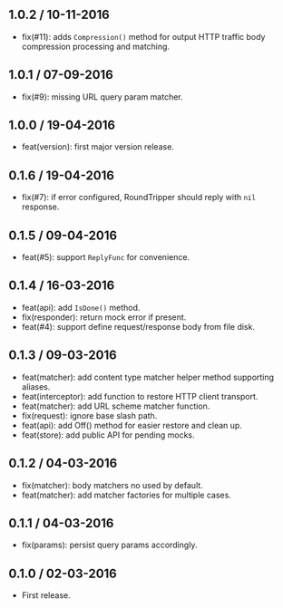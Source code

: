 ## 1.0.2 / 10-11-2016

- fix(#11): adds `Compression()` method for output HTTP traffic body compression processing and matching.

## 1.0.1 / 07-09-2016

- fix(#9): missing URL query param matcher.

## 1.0.0 / 19-04-2016

- feat(version): first major version release.

## 0.1.6 / 19-04-2016

- fix(#7): if error configured, RoundTripper should reply with `nil` response.

## 0.1.5 / 09-04-2016

- feat(#5): support `ReplyFunc` for convenience.

## 0.1.4 / 16-03-2016

- feat(api): add `IsDone()` method.
- fix(responder): return mock error if present.
- feat(#4): support define request/response body from file disk.

## 0.1.3 / 09-03-2016

- feat(matcher): add content type matcher helper method supporting aliases.
- feat(interceptor): add function to restore HTTP client transport.
- feat(matcher): add URL scheme matcher function.
- fix(request): ignore base slash path.
- feat(api): add Off() method for easier restore and clean up.
- feat(store): add public API for pending mocks.

## 0.1.2 / 04-03-2016

- fix(matcher): body matchers no used by default.
- feat(matcher): add matcher factories for multiple cases.

## 0.1.1 / 04-03-2016

- fix(params): persist query params accordingly.

## 0.1.0 / 02-03-2016

- First release.
